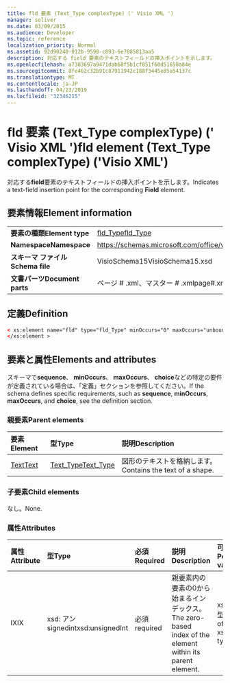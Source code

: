 ```yaml
---
title: fld 要素 (Text_Type complexType) (' Visio XML ')
manager: soliver
ms.date: 03/09/2015
ms.audience: Developer
ms.topic: reference
localization_priority: Normal
ms.assetid: 92d90240-012b-9598-c893-6e7085813aa5
description: 対応する field 要素のテキストフィールドの挿入ポイントを示します。
ms.openlocfilehash: a7303697a9471dab68f5b1cf851f60d51650a84e
ms.sourcegitcommit: 8fe462c32b91c87911942c188f3445e85a54137c
ms.translationtype: MT
ms.contentlocale: ja-JP
ms.lasthandoff: 04/23/2019
ms.locfileid: "32346215"
---
```

# <a name="fld-element-texttype-complextype-visio-xml"></a><span data-ttu-id="e6f3e-103">fld 要素 (Text_Type complexType) (' Visio XML ')</span><span class="sxs-lookup"><span data-stu-id="e6f3e-103">fld element (Text_Type complexType) ('Visio XML')</span></span>

<span data-ttu-id="e6f3e-104">対応する**field**要素のテキストフィールドの挿入ポイントを示します。</span><span class="sxs-lookup"><span data-stu-id="e6f3e-104">Indicates a text-field insertion point for the corresponding **Field** element.</span></span> 
  
## <a name="element-information"></a><span data-ttu-id="e6f3e-105">要素情報</span><span class="sxs-lookup"><span data-stu-id="e6f3e-105">Element information</span></span>

|||
|:-----|:-----|
|<span data-ttu-id="e6f3e-106">**要素の種類**</span><span class="sxs-lookup"><span data-stu-id="e6f3e-106">**Element type**</span></span> <br/> |[<span data-ttu-id="e6f3e-107">fld_Type</span><span class="sxs-lookup"><span data-stu-id="e6f3e-107">fld_Type</span></span>](fld_type-complextypevisio-xml.md) <br/> |
|<span data-ttu-id="e6f3e-108">**Namespace**</span><span class="sxs-lookup"><span data-stu-id="e6f3e-108">**Namespace**</span></span> <br/> |https://schemas.microsoft.com/office/visio/2012/main  <br/> |
|<span data-ttu-id="e6f3e-109">**スキーマ ファイル**</span><span class="sxs-lookup"><span data-stu-id="e6f3e-109">**Schema file**</span></span> <br/> |<span data-ttu-id="e6f3e-110">VisioSchema15</span><span class="sxs-lookup"><span data-stu-id="e6f3e-110">VisioSchema15.xsd</span></span>  <br/> |
|<span data-ttu-id="e6f3e-111">**文書パーツ**</span><span class="sxs-lookup"><span data-stu-id="e6f3e-111">**Document parts**</span></span> <br/> |<span data-ttu-id="e6f3e-112">ページ # .xml、マスター # .xml</span><span class="sxs-lookup"><span data-stu-id="e6f3e-112">page#.xml, master#.xml</span></span>  <br/> |
   
## <a name="definition"></a><span data-ttu-id="e6f3e-113">定義</span><span class="sxs-lookup"><span data-stu-id="e6f3e-113">Definition</span></span>

```XML
< xs:element name="fld" type="fld_Type" minOccurs="0" maxOccurs="unbounded" >
</xs:element >
```

## <a name="elements-and-attributes"></a><span data-ttu-id="e6f3e-114">要素と属性</span><span class="sxs-lookup"><span data-stu-id="e6f3e-114">Elements and attributes</span></span>

<span data-ttu-id="e6f3e-115">スキーマで**sequence**、 **minOccurs**、 **maxOccurs**、 **choice**などの特定の要件が定義されている場合は、「定義」セクションを参照してください。</span><span class="sxs-lookup"><span data-stu-id="e6f3e-115">If the schema defines specific requirements, such as **sequence**, **minOccurs**, **maxOccurs**, and **choice**, see the definition section.</span></span> 
  
### <a name="parent-elements"></a><span data-ttu-id="e6f3e-116">親要素</span><span class="sxs-lookup"><span data-stu-id="e6f3e-116">Parent elements</span></span>

|<span data-ttu-id="e6f3e-117">**要素**</span><span class="sxs-lookup"><span data-stu-id="e6f3e-117">**Element**</span></span>|<span data-ttu-id="e6f3e-118">**型**</span><span class="sxs-lookup"><span data-stu-id="e6f3e-118">**Type**</span></span>|<span data-ttu-id="e6f3e-119">**説明**</span><span class="sxs-lookup"><span data-stu-id="e6f3e-119">**Description**</span></span>|
|:-----|:-----|:-----|
|[<span data-ttu-id="e6f3e-120">Text</span><span class="sxs-lookup"><span data-stu-id="e6f3e-120">Text</span></span>](text-element-shapesheet_type-complextypevisio-xml.md) <br/> |[<span data-ttu-id="e6f3e-121">Text_Type</span><span class="sxs-lookup"><span data-stu-id="e6f3e-121">Text_Type</span></span>](text_type-complextypevisio-xml.md) <br/> |<span data-ttu-id="e6f3e-122">図形のテキストを格納します。</span><span class="sxs-lookup"><span data-stu-id="e6f3e-122">Contains the text of a shape.</span></span>  <br/> |
   
### <a name="child-elements"></a><span data-ttu-id="e6f3e-123">子要素</span><span class="sxs-lookup"><span data-stu-id="e6f3e-123">Child elements</span></span>

<span data-ttu-id="e6f3e-124">なし。</span><span class="sxs-lookup"><span data-stu-id="e6f3e-124">None.</span></span>
  
### <a name="attributes"></a><span data-ttu-id="e6f3e-125">属性</span><span class="sxs-lookup"><span data-stu-id="e6f3e-125">Attributes</span></span>

|<span data-ttu-id="e6f3e-126">**属性**</span><span class="sxs-lookup"><span data-stu-id="e6f3e-126">**Attribute**</span></span>|<span data-ttu-id="e6f3e-127">**型**</span><span class="sxs-lookup"><span data-stu-id="e6f3e-127">**Type**</span></span>|<span data-ttu-id="e6f3e-128">**必須**</span><span class="sxs-lookup"><span data-stu-id="e6f3e-128">**Required**</span></span>|<span data-ttu-id="e6f3e-129">**説明**</span><span class="sxs-lookup"><span data-stu-id="e6f3e-129">**Description**</span></span>|<span data-ttu-id="e6f3e-130">**可能な値**</span><span class="sxs-lookup"><span data-stu-id="e6f3e-130">**Possible values**</span></span>|
|:-----|:-----|:-----|:-----|:-----|
|<span data-ttu-id="e6f3e-131">IX</span><span class="sxs-lookup"><span data-stu-id="e6f3e-131">IX</span></span>  <br/> |<span data-ttu-id="e6f3e-132">xsd: アン signedint</span><span class="sxs-lookup"><span data-stu-id="e6f3e-132">xsd:unsignedInt</span></span>  <br/> |<span data-ttu-id="e6f3e-133">必須</span><span class="sxs-lookup"><span data-stu-id="e6f3e-133">required</span></span>  <br/> |<span data-ttu-id="e6f3e-134">親要素内の要素の0から始まるインデックス。</span><span class="sxs-lookup"><span data-stu-id="e6f3e-134">The zero-based index of the element within its parent element.</span></span>  <br/> |<span data-ttu-id="e6f3e-135">xsd:/signedint 型の値。</span><span class="sxs-lookup"><span data-stu-id="e6f3e-135">Values of the xsd:unsignedInt type.</span></span>  <br/> |
   


